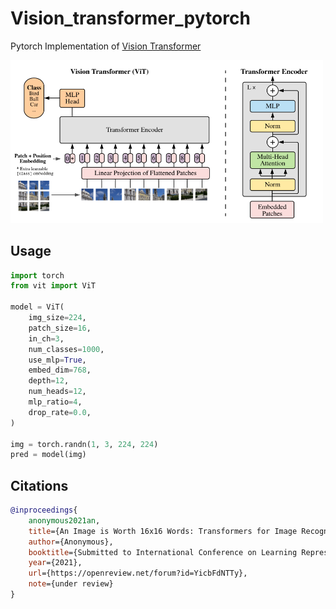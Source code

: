 # Vision_transformer_pytorch
Pytorch Implementation of <a href="https://openreview.net/pdf?id=YicbFdNTTy">Vision Transformer</a>

<img src="/img/vit.png" width="500px"></img>

## Usage

```python
import torch
from vit import ViT

model = ViT(
    img_size=224,
    patch_size=16,
    in_ch=3,
    num_classes=1000,
    use_mlp=True,
    embed_dim=768,
    depth=12,
    num_heads=12,
    mlp_ratio=4,
    drop_rate=0.0,
)

img = torch.randn(1, 3, 224, 224)
pred = model(img)
```

## Citations

```bibtex
@inproceedings{
    anonymous2021an,
    title={An Image is Worth 16x16 Words: Transformers for Image Recognition at Scale},
    author={Anonymous},
    booktitle={Submitted to International Conference on Learning Representations},
    year={2021},
    url={https://openreview.net/forum?id=YicbFdNTTy},
    note={under review}
}
